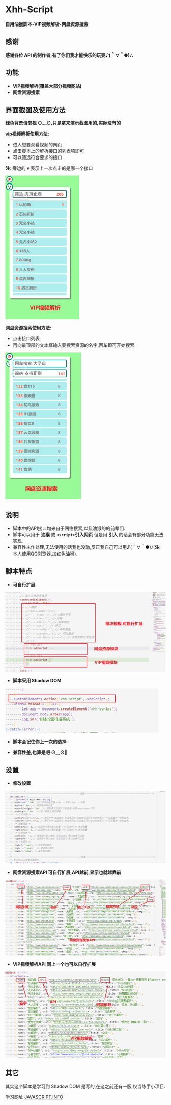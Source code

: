 # Xhh-Script
**自用油猴脚本-VIP视频解析-网盘资源搜索**

## 感谢

**感谢各位 API 的制作者,有了你们我才能快乐的玩耍♪(＾∀＾●)ﾉ.**

## 功能

+ **VIP视频解析(覆盖大部分视频网站)**
+ **网盘资源搜索**

## 界面截图及使用方法

**绿色背景请忽视 ⊙﹏⊙,只是拿来演示截图用的,实际没有的**

**vip视频解析使用方法:**

+ 进入想要观看视频的网页
+ 点击脚本上的解析接口的列表项即可
+ 可以筛选符合要求的接口

**注**: 旁边的 `#` 表示上一次点击的是哪一个接口

![视频解析](./image/vipshow.png)

**网盘资源搜索使用方法:**


+ 点击接口列表
+ 再向最顶部的文本框输入要搜索资源的名字,回车即可开始搜索.

![网盘资源](./image/panshow.png)

## 说明

+ 脚本中的API接口均来自于网络搜索,以及油猴的的前辈们.
+ 脚本可以用于 **油猴** 或 **`<script>`引入网页** 但是用 **引入** 的话会有部分功能无法实现.
+ 兼容性未作处理,无法使用的话我也没辙,反正我自己可以用♪(＾∀＾●)ﾉ(**注**: 本人使用QQ浏览器,加红色油猴).

## 脚本特点

+ **可自行扩展**

![模块扩展](./image/show.png)

+ **脚本采用 Shadow DOM**

![Shadow DOM](./image/style.png)

+ **脚本会记住你上一次的选择**

+ **兼容性差,也算是吧 ⊙﹏⊙‖**

## 设置

+ **修改设置**

![设置](./image/setting.png)

+ **网盘资源搜索API 可自行扩展,API越前,显示也就越靠前**

![网盘资源](./image/panAPIS.png)

+ **VIP视频解析API 同上一个也可以自行扩展**

![视频解析](./image/vipApis.png)


## 其它

其实这个脚本是学习到 Shadow DOM 是写的,在这之前还有一版,权当练手小项目.

学习网址 [JAVASCRIPT.INFO](https://zh.javascript.info/)



